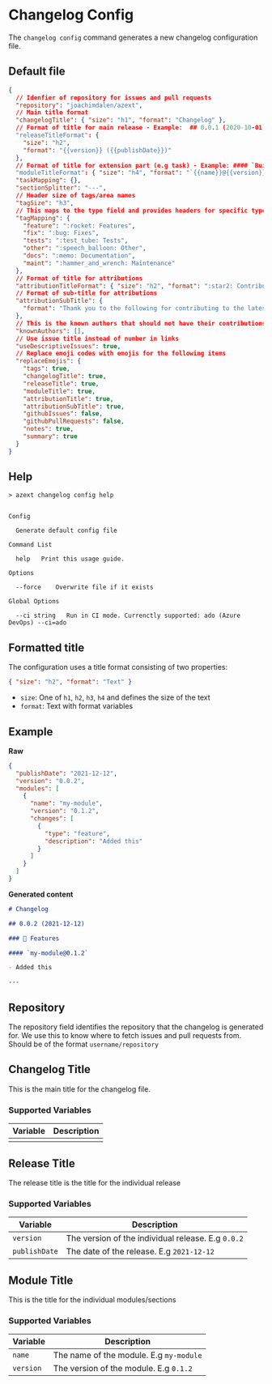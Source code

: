 # Changelog Config

The `changelog config` command generates a new changelog configuration file.

## Default file

```json
{
  // Idenfier of repository for issues and pull requests
  "repository": "joachimdalen/azext",
  // Main title format
  "changelogTitle": { "size": "h1", "format": "Changelog" },
  // Format of title for main release - Example:  ## 0.0.1 (2020-10-01)
  "releaseTitleFormat": {
    "size": "h2",
    "format": "{{version}} ({{publishDate}})"
  },
  // Format of title for extension part (e.g task) - Example: #### `BuildTaskOne@2.1.45`
  "moduleTitleFormat": { "size": "h4", "format": "`{{name}}@{{version}}`" },
  "taskMapping": {},
  "sectionSplitter": "---",
  // Header size of tags/area names
  "tagSize": "h3",
  // This maps to the type field and provides headers for specific types
  "tagMapping": {
    "feature": ":rocket: Features",
    "fix": ":bug: Fixes",
    "tests": ":test_tube: Tests",
    "other": ":speech_balloon: Other",
    "docs": ":memo: Documentation",
    "maint": ":hammer_and_wrench: Maintenance"
  },
  // Format of title for attributions
  "attributionTitleFormat": { "size": "h2", "format": ":star2: Contributors" },
  // Format of sub-title for attributions
  "attributionSubTitle": {
    "format": "Thank you to the following for contributing to the latest release"
  },
  // This is the known authors that should not have their contributions listed in the changelog
  "knownAuthors": [],
  // Use issue title instead of number in links
  "useDescriptiveIssues": true,
  // Replace emoji codes with emojis for the following items
  "replaceEmojis": {
    "tags": true,
    "changelogTitle": true,
    "releaseTitle": true,
    "moduleTitle": true,
    "attributionTitle": true,
    "attributionSubTitle": true,
    "githubIssues": false,
    "githubPullRequests": false,
    "notes": true,
    "summary": true
  }
}
```

## Help

```text
> azext changelog config help
```

[//]: # "#help-definition[command=changelog,config,help]"

```text

Config

  Generate default config file

Command List

  help   Print this usage guide.

Options

  --force    Overwrite file if it exists

Global Options

  --ci string   Run in CI mode. Currenctly supported: ado (Azure DevOps) --ci=ado

```

[//]: # "#help-definition[end]"

## Formatted title

The configuration uses a title format consisting of two properties:

```json
{ "size": "h2", "format": "Text" }
```

- `size`: One of `h1`, `h2`, `h3`, `h4` and defines the size of the text
- `format`: Text with format variables

## Example

**Raw**

```json
{
  "publishDate": "2021-12-12",
  "version": "0.0.2",
  "modules": [
    {
      "name": "my-module",
      "version": "0.1.2",
      "changes": [
        {
          "type": "feature",
          "description": "Added this"
        }
      ]
    }
  ]
}
```

**Generated content**

```md
# Changelog

## 0.0.2 (2021-12-12)

### 🚀 Features

#### `my-module@0.1.2`

- Added this

---
```

## Repository

The repository field identifies the repository that the changelog is generated for. We use this to know where to fetch issues and pull requests from. Should be of the format `username/repository`

## Changelog Title

This is the main title for the changelog file.

### Supported Variables

| Variable | Description |
| -------- | ----------- |
|          |             |

## Release Title

The release title is the title for the individual release

### Supported Variables

| Variable      | Description                                        |
| ------------- | -------------------------------------------------- |
| `version`     | The version of the individual release. E.g `0.0.2` |
| `publishDate` | The date of the release. E.g `2021-12-12`          |

## Module Title

This is the title for the individual modules/sections

### Supported Variables

| Variable  | Description                             |
| --------- | --------------------------------------- |
| `name`    | The name of the module. E.g `my-module` |
| `version` | The version of the module. E.g `0.1.2`  |

